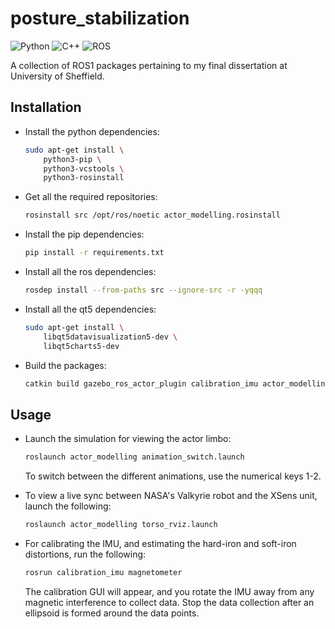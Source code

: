 # posture_stabilization

![Python](https://img.shields.io/badge/-Python-black?style=plastic&logo=Python)
![C++](https://img.shields.io/badge/-C%2B%2B-00599C?style=plastic&logo=C%2B%2B)
![ROS](https://img.shields.io/badge/-ROS-22314E?style=plastic&logo=ROS)

A collection of ROS1 packages pertaining to my final dissertation at University of Sheffield.

## Installation

* Install the python dependencies:

    ```bash
    sudo apt-get install \
        python3-pip \
        python3-vcstools \
        python3-rosinstall
    ```

* Get all the required repositories:

    ```bash
    rosinstall src /opt/ros/noetic actor_modelling.rosinstall
    ```

* Install the pip dependencies:

    ```bash
    pip install -r requirements.txt
    ```

* Install all the ros dependencies:

    ```bash
    rosdep install --from-paths src --ignore-src -r -yqqq
    ```

* Install all the qt5 dependencies:

    ```bash
    sudo apt-get install \
        libqt5datavisualization5-dev \
        libqt5charts5-dev
    ```

* Build the packages:

    ```bash
    catkin build gazebo_ros_actor_plugin calibration_imu actor_modelling
    ```

## Usage

* Launch the simulation for viewing the actor limbo:

    ```bash
    roslaunch actor_modelling animation_switch.launch
    ```
  To switch between the different animations, use the numerical keys 1-2.

* To view a live sync between NASA's Valkyrie robot and the XSens unit, launch the following:

    ```bash
    roslaunch actor_modelling torso_rviz.launch
    ```

* For calibrating the IMU, and estimating the hard-iron and soft-iron distortions, run the following:

    ```bash
    rosrun calibration_imu magnetometer
    ```
    The calibration GUI will appear, and you rotate the IMU away from any magnetic interference to collect data. Stop the data collection after an ellipsoid is formed around the data points.
